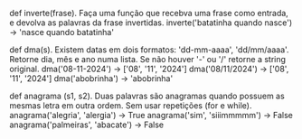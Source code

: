 def inverte(frase). Faça uma função que recebva uma frase como entrada, e devolva as palavras da frase invertidas.
inverte('batatinha quando nasce') -> 'nasce quando batatinha'

def dma(s). Existem datas em dois formatos: 'dd-mm-aaaa', 'dd/mm/aaaa'. Retorne dia, mês e ano numa lista. Se não houver '-' ou '/' retorne a string original.
dma('08-11-2024') -> ['08', '11', '2024']
dma('08/11/2024') -> ['08', '11', '2024']
dma('abobrinha') -> 'abobrinha'

def anagrama (s1, s2). Duas palavras são anagramas quando possuem as mesmas letra em outra ordem. Sem usar repetições (for e while).
anagrama('alegria', 'alergia') -> True
anagrama('sim', 'siiimmmmm') -> False
anagrama('palmeiras', 'abacate') -> False
